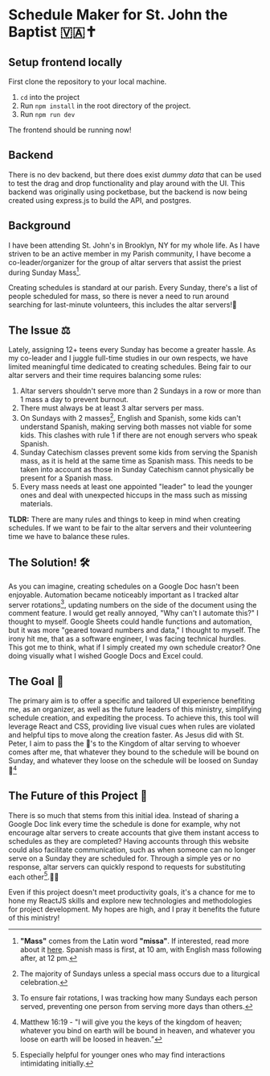 # Schedule Maker for St. John the Baptist 🇻🇦✝️

## Setup frontend locally

First clone the repository to your local machine.

1. `cd` into the project
2. Run `npm install` in the root directory of the project.
3. Run `npm run dev`

The frontend should be running now!

## Backend

There is no dev backend, but there does exist _dummy data_ that can be used to test the drag and drop functionality and play around with the UI. This backend was originally using pocketbase, but the backend is now being created using express.js to build the API, and postgres.

## Background

I have been attending St. John's in Brooklyn, NY for my whole life. As I have striven to be an active member in my Parish community, I have become a co-leader/organizer for the group of altar servers that assist the priest during Sunday Mass[^1].

Creating schedules is standard at our parish. Every Sunday, there's a list of people scheduled for mass, so there is never a need to run around searching for last-minute volunteers, this includes the altar servers!📆

## The Issue ⚖️

Lately, assigning 12+ teens every Sunday has become a greater hassle. As my co-leader and I juggle full-time studies in our own respects, we have limited meaningful time dedicated to creating schedules. Being fair to our altar servers and their time requires balancing some rules:

1. Altar servers shouldn't serve more than 2 Sundays in a row or more than 1 mass a day to prevent burnout.
2. There must always be at least 3 altar servers per mass.
3. On Sundays with 2 masses[^2], English and Spanish, some kids can't understand Spanish, making serving both masses not viable for some kids. This clashes with rule 1 if there are not enough servers who speak Spanish.
4. Sunday Catechism classes prevent some kids from serving the Spanish mass, as it is held at the same time as Spanish mass. This needs to be taken into account as those in Sunday Catechism cannot physically be present for a Spanish mass.
5. Every mass needs at least one appointed "leader" to lead the younger ones and deal with unexpected hiccups in the mass such as missing materials.

**TLDR:** There are many rules and things to keep in mind when creating schedules. If we want to be fair to the altar servers and their volunteering time we have to balance these rules.

## The Solution! 🛠️

As you can imagine, creating schedules on a Google Doc hasn't been enjoyable. Automation became noticeably important as I tracked altar server rotations[^3], updating numbers on the side of the document using the comment feature. I would get really annoyed, "Why can't I automate this?" I thought to myself. Google Sheets could handle functions and automation, but it was more "geared toward numbers and data," I thought to myself. The irony hit me, that as a software engineer, I was facing technical hurdles. This got me to think, what if I simply created my own schedule creator? One doing visually what I wished Google Docs and Excel could.

## The Goal 🎯

The primary aim is to offer a specific and tailored UI experience benefiting me, as an organizer, as well as the future leaders of this ministry, simplifying schedule creation, and expediting the process. To achieve this, this tool will leverage React and CSS, providing live visual cues when rules are violated and helpful tips to move along the creation faster. As Jesus did with St. Peter, I aim to pass the 🔑's to the Kingdom of altar serving to whoever comes after me, that whatever they bound to the schedule will be bound on Sunday, and whatever they loose on the schedule will be loosed on Sunday 🤣[^4]

## The Future of this Project 🔮

There is so much that stems from this initial idea. Instead of sharing a Google Doc link every time the schedule is done for example, why not encourage altar servers to create accounts that give them instant access to schedules as they are completed? Having accounts through this website could also facilitate communication, such as when someone can no longer serve on a Sunday they are scheduled for. Through a simple yes or no response, altar servers can quickly respond to requests for substituting each other[^5].🤝🔄

Even if this project doesn't meet productivity goals, it's a chance for me to hone my ReactJS skills and explore new technologies and methodologies for project development. My hopes are high, and I pray it benefits the future of this ministry!

[^1]: **"Mass"** comes from the Latin word **"missa"**. If interested, read more about it [here](https://www.catholic.com/qa/why-do-we-call-it-the-mass). Spanish mass is first, at 10 am, with English mass following after, at 12 pm.
[^2]: The majority of Sundays unless a special mass occurs due to a liturgical celebration.
[^3]: To ensure fair rotations, I was tracking how many Sundays each person served, preventing one person from serving more days than others.
[^4]: Matthew 16:19 - "I will give you the keys of the kingdom of heaven; whatever you bind on earth will be bound in heaven, and whatever you loose on earth will be loosed in heaven.”
[^5]: Especially helpful for younger ones who may find interactions intimidating initially.
